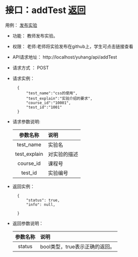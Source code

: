 # 接口：addTest  [返回](../README.md)
用例： [发布实验](../user/发布实验用例.md)

- 功能：
    教师发布实验。

- 权限：
    老师:老师将实验发布在github上，学生可点击链接查看

- API请求地址：
     http://localhost/yuhang/api/addTest

- 请求方式 ：
    POST

- 请求实例：

        {
            "test_name":"css的使用",
            "test_explain":"实验介绍的要求",
            "course_id":"10001",
            "test_id":"1001"
        }

- 请求参数说明:

  |参数名称|说明|
  |:---------:|:--------------------------------------------------------|
  |test_name|实验名|
  |test_explain|对实验的描述|
  |course_id|课程号|
  |test_id|实验编号|

- 返回实例：

        {
            "status": true,
            "info": null,

        }

- 返回参数说明：

  |参数名称|说明|
  |:---------:|:--------------------------------------------------------|
  |status|bool类型，true表示正确的返回。|